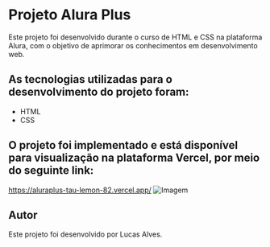 # Projeto Alura Plus
Este projeto foi desenvolvido durante o curso de HTML e CSS na plataforma Alura, com o objetivo de aprimorar os conhecimentos em desenvolvimento web.

## As tecnologias utilizadas para o desenvolvimento do projeto foram:

- HTML
- CSS

## O projeto foi implementado e está disponível para visualização na plataforma Vercel, por meio do seguinte link:

https://aluraplus-tau-lemon-82.vercel.app/
![Imagem](https://ibb.co/fXq9JLW)


## Autor
Este projeto foi desenvolvido por Lucas Alves.
